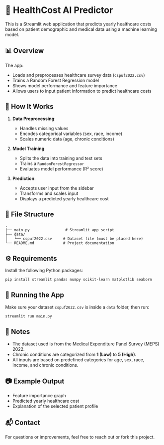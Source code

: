 # 🏥 HealthCost AI Predictor

This is a Streamlit web application that predicts yearly healthcare costs based on patient demographic and medical data using a machine learning model.

## 📊 Overview

The app:
- Loads and preprocesses healthcare survey data (`cspuf2022.csv`)
- Trains a Random Forest Regression model
- Shows model performance and feature importance
- Allows users to input patient information to predict healthcare costs

## 🧠 How It Works

1. **Data Preprocessing**:
   - Handles missing values
   - Encodes categorical variables (sex, race, income)
   - Scales numeric data (age, chronic conditions)

2. **Model Training**:
   - Splits the data into training and test sets
   - Trains a `RandomForestRegressor`
   - Evaluates model performance (R² score)

3. **Prediction**:
   - Accepts user input from the sidebar
   - Transforms and scales input
   - Displays a predicted yearly healthcare cost

## 📁 File Structure

```
.
├── main.py                # Streamlit app script
├── data/
│   └── cspuf2022.csv     # Dataset file (must be placed here)
└── README.md             # Project documentation
```

## ⚙️ Requirements

Install the following Python packages:

```bash
pip install streamlit pandas numpy scikit-learn matplotlib seaborn
```

## 🚀 Running the App

Make sure your dataset `cspuf2022.csv` is inside a `data` folder, then run:

```bash
streamlit run main.py
```

## 📌 Notes

- The dataset used is from the Medical Expenditure Panel Survey (MEPS) 2022.
- Chronic conditions are categorized from **1 (Low)** to **5 (High)**.
- All inputs are based on predefined categories for age, sex, race, income, and chronic conditions.

## 📷 Example Output

- Feature importance graph
- Predicted yearly healthcare cost
- Explanation of the selected patient profile

## 📬 Contact

For questions or improvements, feel free to reach out or fork this project.
